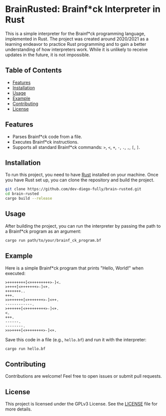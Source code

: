 # BrainRusted: Brainf*ck Interpreter in Rust

This is a simple interpreter for the Brainf*ck programming language, implemented in Rust. The project was created around 2020/2021 as a learning endeavor to practice Rust programming and to gain a better understanding of how interpreters work. While it is unlikely to receive updates in the future, it is not impossible.

## Table of Contents

- [Features](#features)
- [Installation](#installation)
- [Usage](#usage)
- [Example](#example)
- [Contributing](#contributing)
- [License](#license)

## Features

- Parses Brainf*ck code from a file.
- Executes Brainf*ck instructions.
- Supports all standard Brainf*ck commands: `>`, `<`, `+`, `-`, `.`, `,`, `[`, `]`.

## Installation

To run this project, you need to have [Rust](https://www.rust-lang.org/tools/install) installed on your machine. Once you have Rust set up, you can clone the repository and build the project.

```bash
git clone https://github.com/dev-diego-fully/brain-rusted.git
cd brain-rusted
cargo build --release
```

## Usage

After building the project, you can run the interpreter by passing the path to a Brainf*ck program as an argument:

```bash
cargo run path/to/your/brainf_ck_program.bf
```

## Example

Here is a simple Brainf*ck program that prints "Hello, World!" when executed:

```brainfuck
>++++++++[<+++++++++>-]<.
>++++[<+++++++>-]<+.
+++++++..
+++.
>>++++++[<+++++++>-]<++.
------------.
>++++++[<+++++++++>-]<+.
<.
+++.
------.
--------.
>>>++++[<++++++++>-]<+.
```

Save this code in a file (e.g., `hello.bf`) and run it with the interpreter:

```bash
cargo run hello.bf
```

## Contributing

Contributions are welcome! Feel free to open issues or submit pull requests.

## License

This project is licensed under the GPLv3 License. See the [LICENSE](LICENSE) file for more details.

